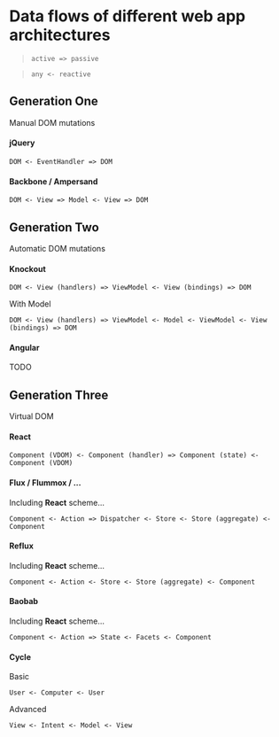 # Data flows of different web app architectures

> `active => passive`

> `any <- reactive`

## Generation One

Manual DOM mutations

#### jQuery

`DOM <- EventHandler => DOM`

#### Backbone / Ampersand

`DOM <- View => Model <- View => DOM`

## Generation Two

Automatic DOM mutations

#### Knockout

`DOM <- View (handlers) => ViewModel <- View (bindings) => DOM`

With Model

`DOM <- View (handlers) => ViewModel <- Model <- ViewModel <- View (bindings) => DOM`

#### Angular

TODO

## Generation Three

Virtual DOM

#### React

`Component (VDOM) <- Component (handler) => Component (state) <- Component (VDOM)`

#### Flux / Flummox / ...

Including **React** scheme...

`Component <- Action => Dispatcher <- Store <- Store (aggregate) <- Component`

#### Reflux

Including **React** scheme...

`Component <- Action <- Store <- Store (aggregate) <- Component`

#### Baobab 

Including **React** scheme...

`Component <- Action => State <- Facets <- Component`

#### Cycle

Basic

`User <- Computer <- User`

Advanced

`View <- Intent <- Model <- View`
